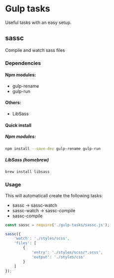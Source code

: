 # Gulp tasks

Useful tasks with an easy setup.

## sassc

Compile and watch sass files

### Dependencies
#### Npm modules: 
- gulp-rename
- gulp-run

#### Others: 
- LibSass

#### Quick install
##### Npm modules:
````bash
npm install --save-dev gulp-rename gulp-run
````
##### LibSass (homebrew)
````bash
brew install libsass
````
### Usage
This will automaticall create the following tasks:
- sassc -> sassc-watch
- sassc-watch -> sassc-compile
- sassc-compile

````javascript
const sassc = require('./gulp-tasks/sassc.js');

sassc({
	'watch': './styles/scss',
	'files': [
		{
			'entry': './styles/scss/*.scss',
			'output': './styles/css'
		}
	]
});
````
